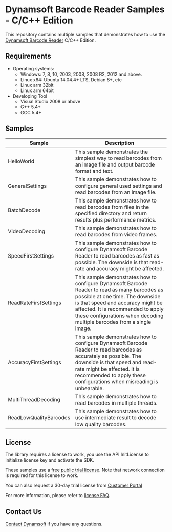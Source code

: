 # Dynamsoft Barcode Reader Samples - C/C++ Edition

This repository contains multiple samples that demonstrates how to use the <a href="https://www.dynamsoft.com/barcode-reader/overview/?product=dbr&utm_source=samples&package=c_cpp" target="_blank">Dynamsoft Barcode Reader</a> C/C++ Edition.

## Requirements
- Operating systems:
  - Windows: 7, 8, 10, 2003, 2008, 2008 R2, 2012 and above.
  - Linux x64: Ubuntu 14.04.4+ LTS, Debian 8+, etc
  - Linux arm 32bit
  - Linux arm 64bit
- Developing Tool
  - Visual Studio 2008 or above
  - G++ 5.4+  
  - GCC 5.4+

## Samples

| Sample | Description |
|---|---|
| HelloWorld | This sample demonstrates the simplest way to read barcodes from an image file and output barcode format and text. |
| GeneralSettings | This sample demonstrates how to configure general used settings and read barcodes from an image file. |
| BatchDecode | This sample demonstrates how to read barcodes from files in the specified directory and return results plus performance metrics. |
| VideoDecoding | This sample demonstrates how to read barcodes from video frames. |
| SpeedFirstSettings | This sample demonstrates how to configure Dynamsoft Barcode Reader to read barcodes as fast as possible. The downside is that read-rate and accuracy might be affected. |
| ReadRateFirstSettings | This sample demonstrates how to configure Dynamsoft Barcode Reader to read as many barcodes as possible at one time. The downside is that speed and accuracy might be affected. It is recommended to apply these configurations when decoding multiple barcodes from a single image. |
| AccuracyFirstSettings | This sample demonstrates how to configure Dynamsoft Barcode Reader to read barcodes as accurately as possible. The downside is that speed and read-rate might be affected. It is recommended to apply these configurations when misreading is unbearable. |
| MultiThreadDecoding | This sample demonstrates how to read barcodes in multiple threads. |
| ReadLowQualityBarcodes | This sample demonstrates how to use intermediate result to decode low quality barcodes. |

## License

The library requires a license to work, you use the API InitLicense to initialize license key and activate the SDK.

These samples use a <a href="https://www.dynamsoft.com/license-server/docs/about/terms.html?ver=latest&product=dbr&utm_source=samples&package=c_cpp#public-trial-license" target="_blank">free public trial license</a>. Note that network connection is required for this license to work.

You can also request a 30-day trial license from <a href="https://www.dynamsoft.com/customer/license/trialLicense?product=dbr&utm_source=samples&package=c_cpp" target="_blank">Customer Portal</a>

For more information, please refer to <a href="https://www.dynamsoft.com/license-server/docs/about/licensefaq.html">license FAQ</a>.

## Contact Us

<a href="https://www.dynamsoft.com/company/contact/">Contact Dynamsoft</a> if you have any questions.
